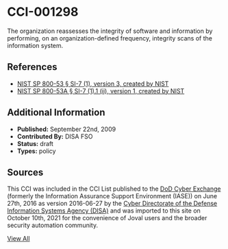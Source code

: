 # CCI-001298

The organization reassesses the integrity of software and information by performing, on an organization-defined frequency, integrity scans of the information system.

## References ##

* [NIST SP 800-53 § SI-7 (1), version 3, created by NIST](http://csrc.nist.gov/publications/PubsSPs.html)
* [NIST SP 800-53A § SI-7 (1).1 (ii), version 1, created by NIST](http://csrc.nist.gov/publications/PubsSPs.html)


## Additional Information ##

* **Published:** September 22nd, 2009
* **Contributed By:** DISA FSO
* **Status:** draft
* **Types:** policy

## Sources ##

This CCI was included in the CCI List published to the [DoD Cyber Exchange](https://public.cyber.mil/stigs/cci/)
(formerly the Information Assurance Support Environment (IASE)) on June 27th, 2016 as version
2016-06-27 by the [Cyber Directorate of the Defense Information Systems Agency (DISA)](https://public.cyber.mil/about-cyber/)
and was imported to this site on October 10th, 2021 for the convenience of Joval users and the broader
security automation community.

[View All](../README.md)

